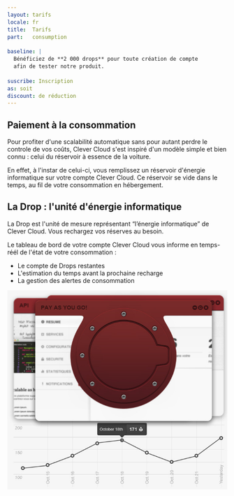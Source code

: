 ```yaml
---
layout: tarifs
locale: fr
title:  Tarifs
part:   consumption

baseline: |
  Bénéficiez de **2 000 drops** pour toute création de compte
  afin de tester notre produit.

suscribe: Inscription
as: soit
discount: de réduction
---
```

<div id="part-drop" class="full-bg">
   <div class="container">
      <div class="row">
         <div class="span5">
            <h2>Paiement à la consommation</h2>
            <p>
               Pour profiter d'une scalabilité automatique sans pour autant perdre le controle de vos coûts, Clever Cloud s'est inspiré d'un modèle simple et bien connu&nbsp;: celui du réservoir à essence de la voiture.
            </p>
			   <p>
               En effet, à l'instar de celui-ci, vous remplissez un réservoir d'énergie informatique sur votre compte Clever Cloud. Ce réservoir se vide dans le temps, au fil de votre consommation en hébergement.
            </p>
            <h2>La Drop&nbsp;: l'unité d'énergie informatique </h2>
            <p>
			      La Drop est l'unité de mesure représentant “l’énergie&nbsp;informatique” de Clever Cloud. Vous rechargez vos réserves au besoin.
            </p>
			   <p>
			   	Le tableau de bord de votre compte Clever Cloud vous informe en temps-réél de l'état de votre consommation&nbsp;:
			   </p>
			   <ul>
				   <li>Le compte de Drops restantes</li>
				   <li>L'estimation du temps avant la prochaine recharge</li>
				   <li>La gestion des alertes de consommation</li>
			   </ul>
         </div>
		 <div class="span7">
		 	<img src="/img/solution/tarifs.jpg" alt="refill now!">
		 </div>
      </div>
   </div>
</div>
